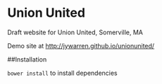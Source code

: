# Union United

Draft website for Union United, Somerville, MA

Demo site at http://jywarren.github.io/unionunited/

##Installation

`bower install` to install dependencies
